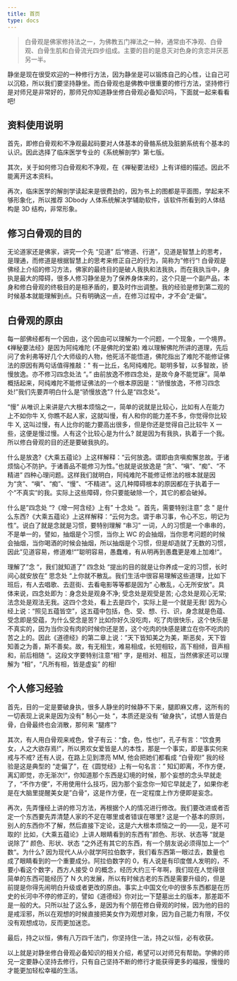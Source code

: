```yaml
---
title: 首页
type: docs
---
```

>白骨观是佛家修持法之一，为佛教五门禅法之一种，通常由不净观、白骨观、白骨生肌和白骨流光四步组成。主要的目的是息灭对色身的贪恋并厌恶另一半。

静坐是现在很受欢迎的一种修行方法，因为静坐是可以锻炼自己的心性，让自己可以沉稳，所以我们要坚持静坐。而白骨观也是佛教中很重要的修行方法，坚持修行是对师兄是非常好的，那师兄你知道静坐修白骨观必备知识吗，下面就一起来看看吧!

## 资料使用说明

首先，即修白骨观和不净观最起码要对人体基本的骨骼系统及脏腑系统有个基本的认识。因此选择了临床医学专业的《系统解剖学》第七版。

其次，关于如何修习白骨观和不净观，在《禅秘要法经》上有详细的描述。因此不能离开这本资料。

再次，临床医学的解剖学读起来是很费劲的，因为书上的图都是平面图，学起来不够形象化，所以推荐 3Dbody 人体系统解决学辅助软件，该软件所看到的人体结构是 3D 结构，非常形象。

## 修习白骨观的目的

无论道家还是佛家，讲究一个先 “见道” 后“修道、行道”，见道是智慧上的思考，是理通，而修道是根据智慧上的思考来修正自己的行为，简称为”修行”! 白骨观是佛经上介绍的修习方法，佛家的最终目的是破人我执和法我执，而在我执当中，身执是最大的障碍，很多人修习静坐是为了保养身体来的，这个只是一个副产品，本身和修白骨观的终极目的是相矛盾的，要及时作出调整。我的经验是修到第二观的时候基本就能理解到点。只有明确这一点，在修习过程中，才不会”走偏“。

## 白骨观的原由

每一部佛经都有一个因由，这个因由可以理解为一个问题，一个现象，一个境界。《禅秘要法经》是因为阿纯难陀 (不是佛陀的堂弟) 难以理解佛陀所讲的道理，先后问了舍利弗等好几个大师级的人物，他死活不能悟道，佛陀指出了难陀不能修证佛法的原因有两句话值得推敲：" 有一比丘，名阿纯难陀。聪明多智，以多智故，骄慢放逸。亦不修习四念处法 “。” 由前放逸不修四念处，是故今身不能觉寐”。简单概括起来，阿纯难陀不能修证佛法的一个根本原因是：“骄慢放逸，不修习四念处!”我们先要弄明白什么是“骄慢放逸”? 什么是“四念处”。

“慢” 从唯识上来讲是六大根本烦恼之一，简单的说就是比较心，比如有人在能力上不如你牛 X, 你瞧不起人家，这就叫慢，有人和你的能力差不多，你觉得你比较牛 X, 这叫过慢，有人比你的能力要高出很多，但是你还是觉得自己比较牛 X 一些，这便是慢过慢。人有这个比较心是为什么? 就是因为有我执，执着于一个我。所以修白骨观的目的还是要破我执的。

什么是放逸?《大乘五蕴论》上这样解释：“云何放逸。谓即由贪嗔痴懈怠故。于诸烦恼心不防护。于诸善品不能修习为性。”也就是说放逸是 “贪”、“嗔”、“痴”、“不精进” 四种心理问题。这样我们就明白，阿纯难陀不能修证修法的根本就是因为“贪”、“嗔”、“痴”、“慢”、“不精进”。这几种障碍根本的原因都在于执着于一个“不真实“的我。实际上这些障碍，你只要能破除一个，其它的都会破掉。

什么是”四念处 “?《增一阿含经》上有” 十念处 “。首先，需要特别注意” 念 " 是什么东西?《大乘五蕴论》上这样解释：“云何为念。谓于串习事，令心不忘，明记为性”。说白了就是念就是习惯，要特别理解 “串习” 一词，人的习惯是一个串串的，不是单一的，譬如，抽烟是个习惯，当你上 WC 的会抽烟，当你思考问题的时候会抽烟，当你喝酒的时候会抽烟，所以抽烟是个习惯，但是却造就了无数的习惯， 因此”见道容易，修道难!“”聪明容易，愚蠢难，有从明再到愚蠢更是难上加难!“。

理解了”念 “，我们就知道了” 四念处 “提出的目的就是让你养成一定的习惯，长时间心就安放在” 思念处 “上你就不散乱。我们生活中很容易理解这些道理，比如下班后，有人去唱歌、去逛街、去看电影等等都是因为” 心散乱，心无所安放”。具体来说，四念处即为：身念处是观身不净; 受念处是观受是苦; 心念处是观心无常; 法念处是观法无我。这四个念处，看上去是四个，实际上是一个就是无我! 因为心经上说：“照见五蕴皆空”，这五蕴中包括，色、受、想、行、识，身念就是色蕴、受念即是受蕴，为什么受念是苦? 比如你好久没吃肉，吃了肉很快乐，这个快乐是不真实的，因为当你没有肉的时候你还是苦，这个吃肉的快感是建立在你不吃肉的苦之上的。因此《道德经》的第二章上说：”天下皆知美之为美，斯恶矣，天下皆知善之为善，斯不善矣。故，有无相生，难易相成，长短相较，高下相倾，音声相和，前后相随 “。这段文字要特别注意“相” 字，是相对、相互，当然佛家还可以理解为 “相”，“凡所有相，皆是虚妄” 的相!

## 个人修习经验

首先，目的一定是要破身执，很多人静坐的时候静不下来，腿即麻又疼，这所有的一切表现上说来是因为没有” 制心一处 “，本质还是没有 “破身执”，试想人皆是白骨，白骨最终也会消散，那何来 “腿疼”?

其次，有人用白骨观来戒色，曾子有云：“食，色，性也!”，孔子有言：“饮食男女，人之大欲存焉!”，所以男欢女爱皆是人的本性，那是一个事实，即是事实何来戒与不戒? 还有人说，在路上见到漂亮 MM, 他会把她们都看成 “白骨观!” 我的经验是这是典型的 “走偏了”，在《圆觉经》上有一句名言：” 知幻即离，不作方便，离幻即觉，亦无渐次!“，你知道那个东西是幻境的时候，那个妄想的念头早就走了，“不作方便”，不用使用什么技巧，因为那个妄念你一知它早就走了，如果你老是在大脑里提醒美女是”白骨“，这是作方便，在一定程度上作方便即是妄念。

再次，先弄懂经上讲的修习方法，再根据个人的情况进行修改。我们要改进或者否定一个东西要先弄清楚人家的不足在哪里或者错误在哪里? 这是一个基本的原则，别人的东西你不了解，然后直接下定论，这是六大根本烦恼之一的——见，是不可取的! 比如，《大乘五蕴论》上讲人眼睛看到的东西有”颜色、形状、状态等 “就是说除了” 颜色、形状、状态 “之外还有其它的东西，有一个朋友说必须得加上一个” 数“。为什么? 因为现代人从小就学阿拉伯数字，我们看东西第一眼过去，数量也成了眼睛看到的一个重要成分。阿拉伯数字的 0，有人说是有印度僧人发明的，不要小看这个数字，西方人接受 0 的概念，经历大约三千年啊，我们现在人觉得很简单的东西可能经历了 N 久的发展，所以有时候古老的东西是需要升级的，但是前提是你得先闹明白升级或者更改的原由。事实上中国文化中的很多东西都是在历史的长河中不停的修正的，譬如《道德经》你对比一下楚墓出土的版本，那差距不是一般的大。只所以扯了这么多，是因为有个朋在修白骨观的时候，因为他的目的是戒淫邪，所以在观想的时候直接把美女作为观想对象，因为自己能力有限，不仅没有观想成功，反而更加迷恋。

最后，持之以恒，佛有八万四千法门，你坚持住一法，持之以恒，必有收获。

以上就是对静坐修白骨观必备知识的相关介绍，希望可以对师兄有帮助。学佛的师兄一定要静心坚持去修行，只有自己坚持不断的修行才能获得更多的福报，慢慢的才能更加轻松幸福的生活。